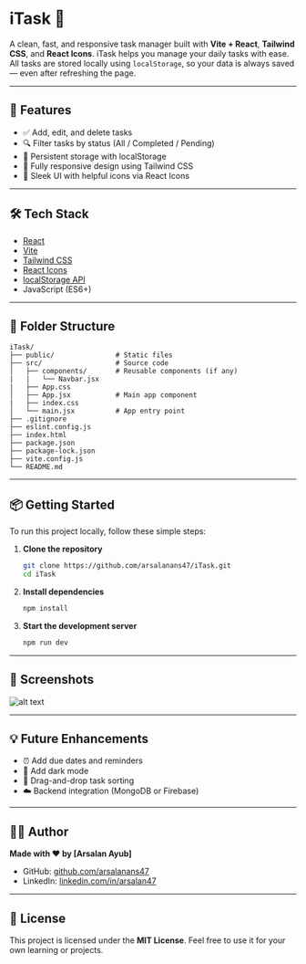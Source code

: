 
# iTask 📝

A clean, fast, and responsive task manager built with **Vite + React**, **Tailwind CSS**, and **React Icons**. iTask helps you manage your daily tasks with ease. All tasks are stored locally using `localStorage`, so your data is always saved — even after refreshing the page.

---

## 🚀 Features

- ✅ Add, edit, and delete tasks
- 🔍 Filter tasks by status (All / Completed / Pending)
- 💾 Persistent storage with localStorage
- 📱 Fully responsive design using Tailwind CSS
- 🎨 Sleek UI with helpful icons via React Icons

---

## 🛠 Tech Stack

- [React](https://reactjs.org/)
- [Vite](https://vitejs.dev/)
- [Tailwind CSS](https://tailwindcss.com/)
- [React Icons](https://react-icons.github.io/react-icons/)
- [localStorage API](https://developer.mozilla.org/en-US/docs/Web/API/Window/localStorage)
- JavaScript (ES6+)

---

## 📁 Folder Structure

```
iTask/
├── public/               # Static files
├── src/                  # Source code
│   ├── components/       # Reusable components (if any)
|   |   └── Navbar.jsx 
|   ├── App.css
│   ├── App.jsx           # Main app component
|   ├── index.css
│   └── main.jsx          # App entry point
├── .gitignore
├── eslint.config.js
├── index.html
├── package.json
├── package-lock.json
├── vite.config.js
└── README.md
```

---

## 📦 Getting Started

To run this project locally, follow these simple steps:

1. **Clone the repository**
   ```bash
   git clone https://github.com/arsalanans47/iTask.git
   cd iTask
   ```

2. **Install dependencies**
   ```bash
   npm install
   ```

3. **Start the development server**
   ```bash
   npm run dev
   ```

---

## 📸 Screenshots

<!-- _Add screenshots here (optional)_ -->
![alt text]([image.png](https://github.com/arsalanans47/iTask/blob/44a689c80677f834e086385b679a4c08e1c24ee5/screenshot.png))

---

## 💡 Future Enhancements

- ⏰ Add due dates and reminders
- 🌙 Add dark mode
- 🔀 Drag-and-drop task sorting
- ☁️ Backend integration (MongoDB or Firebase)

---

## 🙋‍♂️ Author

**Made with ❤️ by [Arsalan Ayub]**  
- GitHub: [github.com/arsalanans47](https://github.com/arsalanans47)  
- LinkedIn: [linkedin.com/in/arsalan47](https://www.linkedin.com/in/arsalan47/)

---

## 📄 License

This project is licensed under the **MIT License**. Feel free to use it for your own learning or projects.
